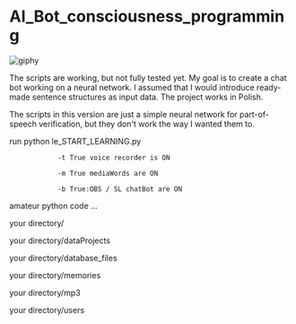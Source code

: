 # AI_Bot_consciousness_programming
![giphy](https://user-images.githubusercontent.com/87774666/227994394-a2227a09-5aa0-455e-ad35-025a120570e7.gif)

The scripts are working, but not fully tested yet. My goal is to create a chat bot working on a neural network. I assumed that I would introduce ready-made sentence structures as input data. The project works in Polish.

The scripts in this version are just a simple neural network for part-of-speech verification, but they don't work the way I wanted them to.

run python le_START_LEARNING.py

                -t True voice recorder is ON
                
                -m True mediaWords are ON
                
                -b True:OBS / SL chatBot are ON
                

amateur python code ...

your directory/

your directory/dataProjects

your directory/database_files

your directory/memories

your directory/mp3

your directory/users




